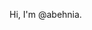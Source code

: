 Hi, I'm @abehnia.

<!---
abehnia/abehnia is a ✨ special ✨ repository because its `README.md` (this file) appears on your GitHub profile.
You can click the Preview link to take a look at your changes.
--->

